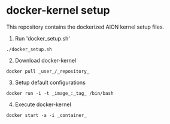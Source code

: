 # docker-kernel setup

This repository contains the dockerized AION kernel setup files.

1. Run 'docker_setup.sh'
```
./docker_setup.sh
```

2. Download docker-kernel
```
docker pull _user_/_repository_
```	

3. Setup default configurations
```
docker run -i -t _image_:_tag_ /bin/bash
```

4. Execute docker-kernel
```
docker start -a -i _container_
```
